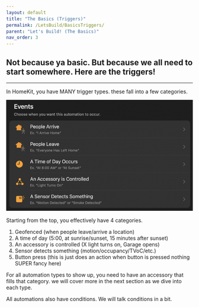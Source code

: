 ```yaml
---
layout: default
title: "The Basics (Triggers)"
permalink: /LetsBuild/BasicsTriggers/
parent: "Let's Build! (The Basics)"
nav_order: 3
---
```

## Not because ya basic. But because we all need to start somewhere. Here are the triggers!
---

In HomeKit, you have MANY trigger types. these fall into a few categories.

![jtd](https://github.com/PaRkThEcAr/PaRkThEcAr.github.io/blob/main/docs/LetsBuild/Images/TriggerTypesStock.png?raw=true)

Starting from the top, you effectively have 4 categories.

1. Geofenced (when people leave/arrive a location)
2. A time of day (5:00, at sunrise/sunset, 15 minutes after sunset)
3. An accessory is controlled (X light turns on, Garage opens)
4. Sensor detects something (motion/occupancy/TVoC/etc.)
5. Button press (this is just does an action when button is pressed nothing SUPER fancy here)

For all automation types to show up, you need to have an accessory that fills that category. we will cover more in the next section as we dive into each type.

All automations also have conditions. We will talk conditions in a bit.
